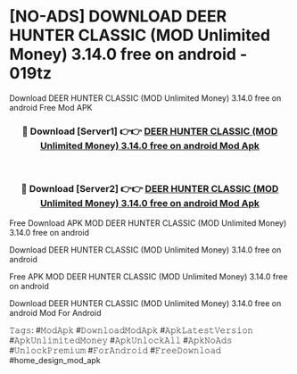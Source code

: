 # [NO-ADS] DOWNLOAD DEER HUNTER CLASSIC (MOD Unlimited Money) 3.14.0 free on android - 019tz
Download DEER HUNTER CLASSIC (MOD Unlimited Money) 3.14.0 free on android Free Mod APK

<div align="center">
<h3>🔴 Download [Server1] 👉👉 <a href="https://apk-comot.site?title=DEER_HUNTER_CLASSIC_(MOD_Unlimited_Money)_3.14.0_free_on_android">DEER HUNTER CLASSIC (MOD Unlimited Money) 3.14.0 free on android Mod Apk</a></h3><br>

<h3>🔴 Download [Server2] 👉👉 <a href="https://apk-comot.site?title=DEER_HUNTER_CLASSIC_(MOD_Unlimited_Money)_3.14.0_free_on_android">DEER HUNTER CLASSIC (MOD Unlimited Money) 3.14.0 free on android Mod Apk</a></h3>
</div>


Free Download APK MOD DEER HUNTER CLASSIC (MOD Unlimited Money) 3.14.0 free on android

Download DEER HUNTER CLASSIC (MOD Unlimited Money) 3.14.0 free on android 

Free APK MOD DEER HUNTER CLASSIC (MOD Unlimited Money) 3.14.0 free on android 

Download DEER HUNTER CLASSIC (MOD Unlimited Money) 3.14.0 free on android Mod For Android

𝚃𝚊𝚐𝚜: #𝙼𝚘𝚍𝙰𝚙𝚔 #𝙳𝚘𝚠𝚗𝚕𝚘𝚊𝚍𝙼𝚘𝚍𝙰𝚙𝚔 #𝙰𝚙𝚔𝙻𝚊𝚝𝚎𝚜𝚝𝚅𝚎𝚛𝚜𝚒𝚘𝚗 #𝙰𝚙𝚔𝚄𝚗𝚕𝚒𝚖𝚒𝚝𝚎𝚍𝙼𝚘𝚗𝚎𝚢 #𝙰𝚙𝚔𝚄𝚗𝚕𝚘𝚌𝚔𝙰𝚕𝚕 #𝙰𝚙𝚔𝙽𝚘𝙰𝚍𝚜 #𝚄𝚗𝚕𝚘𝚌𝚔𝙿𝚛𝚎𝚖𝚒𝚞𝚖 #𝙵𝚘𝚛𝙰𝚗𝚍𝚛𝚘𝚒𝚍 #𝙵𝚛𝚎𝚎𝙳𝚘𝚠𝚗𝚕𝚘𝚊𝚍 #home_design_mod_apk
